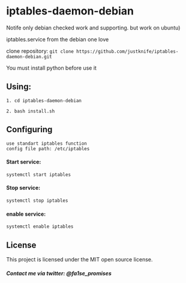 # iptables-daemon-debian

Notife only debian checked work and supporting. but work on ubuntu)

iptables.service from the debian one love

clone repository: ``` git clone https://github.com/justknife/iptables-daemon-debian.git ```

You must install python before use it

## Using:

    1. cd iptables-daemon-debian
    
    2. bash install.sh

## Configuring
    use standart iptables function
    config file path: /etc/iptables

#### Start service: 
    systemctl start iptables

#### Stop service: 
    systemctl stop iptables
#### enable service: 
    systemctl enable iptables

## License

This project is licensed under the MIT open source license.


##### Contact me via twitter: @fa1se_promises
